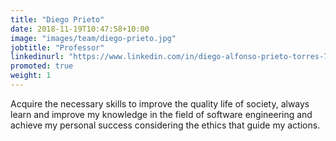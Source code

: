 ```yaml
---
title: "Diego Prieto"
date: 2018-11-19T10:47:58+10:00
image: "images/team/diego-prieto.jpg"
jobtitle: "Professor"
linkedinurl: "https://www.linkedin.com/in/diego-alfonso-prieto-torres-78188248/"
promoted: true
weight: 1
---
```


Acquire the necessary skills to improve the quality life of society, always learn and 
improve my knowledge in the field of software engineering and achieve my personal 
success considering the ethics that guide my actions.
